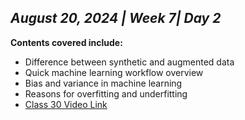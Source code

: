 ## _August 20, 2024 | Week 7| Day 2_

**Contents covered include:**

- Difference between synthetic and augmented data
- Quick machine learning workflow overview
- Bias and variance in machine learning
- Reasons for overfitting and underfitting
- [Class 30 Video Link](https://web.facebook.com/iCodeguru/videos/4196521850634064)
